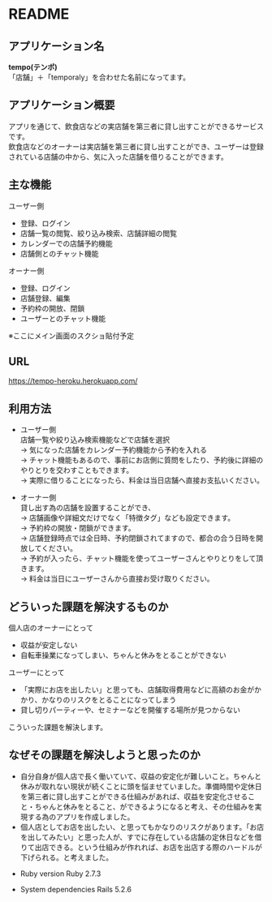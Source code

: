 # README


## アプリケーション名
**tempo(テンポ)**<br>
「店舗」＋「temporaly」を合わせた名前になってます。


## アプリケーション概要
アプリを通じて、飲食店などの実店舗を第三者に貸し出すことができるサービスです。<br>
飲食店などのオーナーは実店舗を第三者に貸し出すことができ、ユーザーは登録されている店舗の中から、気に入った店舗を借りることができます。

## 主な機能
ユーザー側
<ul>
<li>登録、ログイン</li>
<li>店舗一覧の閲覧、絞り込み検索、店舗詳細の閲覧</li>
<li>カレンダーでの店舗予約機能</li>
<li>店舗側とのチャット機能</li>
</ul>

オーナー側
<ul>
<li>登録、ログイン</li>
<li>店舗登録、編集</li>
<li>予約枠の開放、閉鎖</li>
<li>ユーザーとのチャット機能</li>
</ul>
  
※ここにメイン画面のスクショ貼付予定

## URL
https://tempo-heroku.herokuapp.com/


## 利用方法
- ユーザー側<br>
  店舗一覧や絞り込み検索機能などで店舗を選択<br>
→ 気になった店舗をカレンダー予約機能から予約を入れる<br>
→ チャット機能もあるので、事前にお店側に質問をしたり、予約後に詳細のやりとりを交わすこともできます。<br>
→ 実際に借りることになったら、料金は当日店舗へ直接お支払いください。<br>

- オーナー側<br>
  貸し出す為の店舗を設置することができ、<br>
→ 店舗画像や詳細文だけでなく「特徴タグ」なども設定できます。<br>
→ 予約枠の開放・閉鎖ができます。<br>
→ 店舗登録時点では全日時、予約閉鎖されてますので、都合の合う日時を開放してください。<br>
→ 予約が入ったら、チャット機能を使ってユーザーさんとやりとりをして頂きます。<br>
→ 料金は当日にユーザーさんから直接お受け取りください。


## どういった課題を解決するものか
個人店のオーナーにとって
- 収益が安定しない
- 自転車操業になってしまい、ちゃんと休みをとることができない<br>

ユーザーにとって
- 「実際にお店を出したい」と思っても、店舗取得費用などに高額のお金がかかり、かなりのリスクをとることになってしまう
- 貸し切りパーティーや、セミナーなどを開催する場所が見つからない<br>

こういった課題を解決します。


## なぜその課題を解決しようと思ったのか
- 自分自身が個人店で長く働いていて、収益の安定化が難しいこと。ちゃんと休みが取れない現状が続くことに頭を悩ませていました。準備時間や定休日を第三者に貸し出すことができる仕組みがあれば、収益を安定化させること・ちゃんと休みをとること、ができるようになると考え、その仕組みを実現する為のアプリを作成しました。
- 個人店としてお店を出したい、と思ってもかなりのリスクがあります。「お店を出してみたい」と思った人が、すでに存在している店舗の定休日などを借りて出店できる。という仕組みが作れれば、お店を出店する際のハードルが下げられる。と考えました。


* Ruby version
Ruby 2.7.3

* System dependencies
Rails 5.2.6
